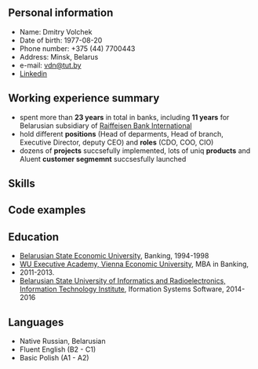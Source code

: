## Personal information

* Name: Dmitry Volchek
* Date of birth: 1977-08-20
* Phone number: +375 (44) 7700443 
* Address: Minsk, Belarus
* e-mail: vdn@tut.by
* [Linkedin](https://www.linkedin.com/in/дмитрий-волчек-317bb551)

## Working experience summary

* spent more than __23 years__ in total in banks, including __11 years__ for Belarusian subsidiary of [Raiffeisen Bank International](https://www.rbinternational.com/en/homepage.html)
* hold different __positions__ (Head of deparments, Head of branch, Executive Director, deputy CEO) and __roles__ (CDO, COO, CIO)
* dozens of __projects__ succsefully implemented, lots of uniq __products__ and Aluent __customer segmemnt__ succsesfully launched  



## Skills

## Code examples

## Education

* [Belarusian State Economic University](http://bseu.by/english/), Banking, 1994-1998
* [WU Executive Academy, Vienna Economic University](https://executiveacademy.at/en/university), MBA in Banking,
* 2011-2013.
* [Belarusian State University of Informatics and Radioelectronics, Information
Technology Institute](https://iti.bsuir.by), Iformation Systems Software, 2014-2016

## Languages

* Native Russian, Belarusian
* Fluent English (B2 - C1)
* Basic Polish (A1 - A2)
